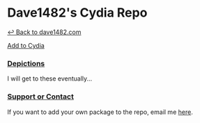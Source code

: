 # Dave1482's Cydia Repo

[&#8617; Back to dave1482.com](http://dave1482.com/)

<a href="cydia://url/https://cydia.saurik.com/api/share#?source=https://beta.dave1482.com/" class="btn btn-github">Add to Cydia</a>
### [Depictions](#designer-templates)

I will get to these eventually...

### [Support or Contact](#support-or-contact)

If you want to add your own package to the repo, email me [here](mailto:dave1482@dave1482.com?cc=thedave1482@gmail.com&amp;subject=GitHub%20Cydia%20Repo).</p>
